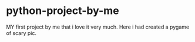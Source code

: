 # python-project-by-me
MY first project by me that i love it very much.
Here i had created a pygame of scary pic.

